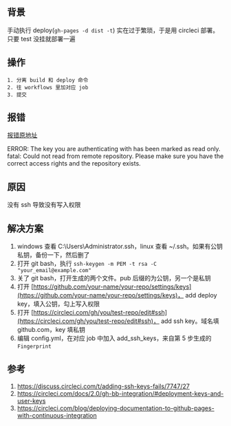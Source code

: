 ## 背景

手动执行 deploy(`gh-pages -d dist -t`) 实在过于繁琐，于是用 circleci 部署。只要 test 没挂就部署一遍

## 操作

    1. 分离 build 和 deploy 命令
    2. 往 workflows 里加对应 job
    3. 提交

## 报错

[报错原地址](https://circleci.com/gh/orzyyyy/memo/1304?utm_campaign=vcs-integration-link&utm_medium=referral&utm_source=github-build-link)

ERROR: The key you are authenticating with has been marked as read only.
fatal: Could not read from remote repository.
Please make sure you have the correct access rights
and the repository exists.

## 原因

没有 ssh 导致没有写入权限

## 解决方案

1. windows 查看 C:\Users\Administrator\.ssh，linux 查看 ~/.ssh。如果有公钥私钥，备份一下，然后删了
2. 打开 git bash，执行 `ssh-keygen -m PEM -t rsa -C "your_email@example.com"`
3. 关了 git bash，打开生成的两个文件。pub 后缀的为公钥，另一个是私钥
4. 打开 [https://github.com/your-name/your-repo/settings/keys](https://github.com/your-name/your-repo/settings/keys)， add deploy key，填入公钥，勾上写入权限
5. 打开 [https://circleci.com/gh/you/test-repo/edit#ssh](https://circleci.com/gh/you/test-repo/edit#ssh)， add ssh key。域名填 github.com，key 填私钥
6. 编辑 config.yml，在对应 job 中加入 add_ssh_keys，来自第 5 步生成的 `Fingerprint`

## 参考

1. https://discuss.circleci.com/t/adding-ssh-keys-fails/7747/27
2. https://circleci.com/docs/2.0/gh-bb-integration/#deployment-keys-and-user-keys
3. https://circleci.com/blog/deploying-documentation-to-github-pages-with-continuous-integration
